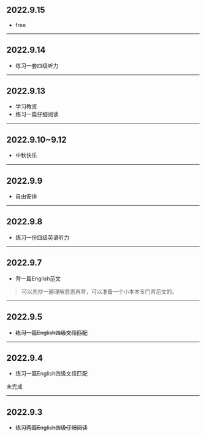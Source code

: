 ## 2022.9.15
- free
---
## 2022.9.14
- 练习一套四级听力
---
## 2022.9.13
- 学习教资
- 练习一篇仔细阅读
---
## 2022.9.10~9.12
- 中秋快乐
---
## 2022.9.9
- 自由安排
---
## 2022.9.8
- 练习一份四级英语听力
---
## 2022.9.7
- 背一篇English范文
>可以先抄一遍理解意思再背，可以准备一个小本本专门背范文的。
---
## 2022.9.5
- ~~练习一篇English四级文段匹配~~

---
## 2022.9.4
- 练习一篇English四级文段匹配

未完成

---
## 2022.9.3
- ~~练习两篇English四级仔细阅读~~